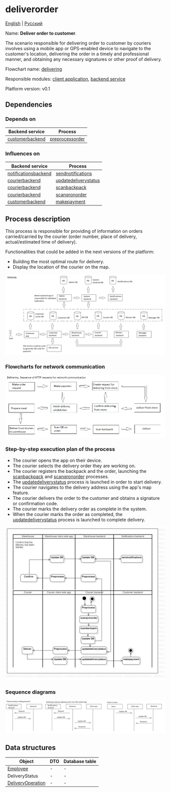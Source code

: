 # deliverorder

[English](deliverorder.md) | [Русский](deliverorder.ru.md)

Name: **Deliver order to customer**.

The scenario responsible for delivering order to customer by couriers involves using a mobile app or GPS-enabled device to navigate to the customer's location, delivering the order in a timely and professional manner, and obtaining any necessary signatures or other proof of delivery.

Flowchart name: [delivering](../../flowchartsteps/delivering/README.md)

Responsible modules: [client application](../../frontend/courierclient.md), [backend service](../../backend/courierbackend.md)

Platform version: v0.1

## Dependencies

### Depends on

| Backend service | Process |
| --- | ---- |
| [customerbackend](../../backend/customerbackend.md) | [preprocessorder](../delivering/preprocessorder.md) |

### Influences on

| Backend service | Process |
| --- | ---- |
| [notificationsbackend](../../backend/notificationsbackend.md) | [sendnotifications](../notificationsbackend/sendnotifications.md) |
| [courierbackend](../../backend/courierbackend.md) | [updatedeliverystatus](../delivering/updatedeliverystatus.md) |
| [courierbackend](../../backend/courierbackend.md) | [scanbackpack](../delivering/scanbackpack.md) |
| [courierbackend](../../backend/courierbackend.md) | [scanqronorder](../delivering/scanqronorder.md) |
| [customerbackend](../../backend/customerbackend.md) | [makepayment](../delivering/makepayment.md) |

## Process description

This process is responsible for providing of information on orders carried/carried by the courier (order number, place of delivery, actual/estimated time of delivery).

Functionalities that could be added in the next versions of the platform:
- Building the most optimal route for delivery.
- Display the location of the courier on the map.

![delivering_overall](../../img/flowchartnames/delivering_overall.png)

### Flowcharts for network communication

![overall.delivering](../../img/flowcharts/overall.delivering.png)

### Step-by-step execution plan of the process

- The courier opens the app on their device.
- The courier selects the delivery order they are working on.
- The courier registers the backpack and the order, launching the [scanbackpack](scanbackpack.md) and [scanqronorder](scanqronorder.md) processes.
- The [updatedeliverystatus](../delivering/updatedeliverystatus.md) process is launched in order to start delivery.
- The courier navigates to the delivery address using the app's map feature.
- The courier delivers the order to the customer and obtains a signature or confirmation code.
- The courier marks the delivery order as complete in the system.
- When the courier marks the order as completed, the [updatedeliverystatus](../delivering/updatedeliverystatus.md) process is launched to complete delivery.

![courier.deliverorder](../../img/activitydiagrams/courier.deliverorder.png)

### Sequence diagrams

![courier.deliverorder](../../img/sequencediagram/courier.deliverorder.png)

## Data structures

| Object | DTO | Database table |
| --- | ---- | --- |
| [Employee](https://github.com/alexeysp11/workflow-lib/blob/main/src/Models/Business/InformationSystem/Employee.cs) | - | - |
| DeliveryStatus | - | - |
| [DeliveryOperation](https://github.com/alexeysp11/workflow-lib/blob/main/src/Models/Business/Delivery/DeliveryOperation.cs) | - | - |
